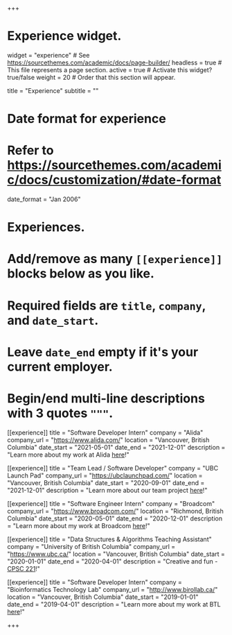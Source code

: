 +++
# Experience widget.
widget = "experience"  # See https://sourcethemes.com/academic/docs/page-builder/
headless = true  # This file represents a page section.
active = true  # Activate this widget? true/false
weight = 20  # Order that this section will appear.

title = "Experience"
subtitle = ""

# Date format for experience
#   Refer to https://sourcethemes.com/academic/docs/customization/#date-format
date_format = "Jan 2006"

# Experiences.
#   Add/remove as many `[[experience]]` blocks below as you like.
#   Required fields are `title`, `company`, and `date_start`.
#   Leave `date_end` empty if it's your current employer.
#   Begin/end multi-line descriptions with 3 quotes `"""`.

[[experience]]
  title = "Software Developer Intern"
  company = "Alida"
  company_url = "https://www.alida.com/"
  location = "Vancouver, British Columbia"
  date_start = "2021-05-01"
  date_end = "2021-12-01"
  description = "Learn more about my work at Alida [here](https://gokce-dilek.netlify.app/project/alida/)!"

[[experience]]
  title = "Team Lead / Software Developer"
  company = "UBC Launch Pad"
  company_url = "https://ubclaunchpad.com/"
  location = "Vancouver, British Columbia"
  date_start = "2020-09-01"
  date_end = "2021-12-01"
  description = "Learn more about our team project [here](https://gokce-dilek.netlify.app/project/launchpad/)!"

[[experience]]
  title = "Software Engineer Intern"
  company = "Broadcom"
  company_url = "https://www.broadcom.com/"
  location = "Richmond, British Columbia"
  date_start = "2020-05-01"
  date_end = "2020-12-01"
  description = "Learn more about my work at Broadcom [here](https://gokce-dilek.netlify.app/project/broadcom/)!"

[[experience]]
  title = "Data Structures & Algorithms Teaching Assistant"
  company = "University of British Columbia"
  company_url = "https://www.ubc.ca/"
  location = "Vancouver, British Columbia"
  date_start = "2020-01-01"
  date_end = "2020-04-01"
  description = "Creative and fun - [CPSC 221](https://courses.students.ubc.ca/cs/courseschedule?pname=subjarea&tname=subj-course&dept=CPSC&course=221)!"

[[experience]]
  title = "Software Developer Intern"
  company = "Bioinformatics Technology Lab"
  company_url = "http://www.birollab.ca/"
  location = "Vancouver, British Columbia"
  date_start = "2019-01-01"
  date_end = "2019-04-01"
  description = "Learn more about my work at BTL [here](https://gokce-dilek.netlify.app/project/btl/)!"

+++
